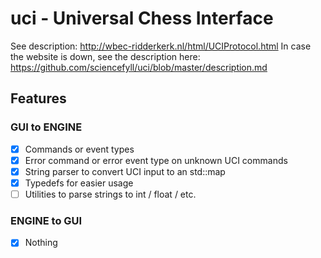 # uci - Universal Chess Interface
See description: http://wbec-ridderkerk.nl/html/UCIProtocol.html
In case the website is down, see the description here: https://github.com/sciencefyll/uci/blob/master/description.md

## Features

### GUI to ENGINE

- [x] Commands or event types
- [x] Error command or error event type on unknown UCI commands
- [x] String parser to convert UCI input to an std::map
- [x] Typedefs for easier usage
- [ ] Utilities to parse strings to int / float / etc.

### ENGINE to GUI

- [x] Nothing
